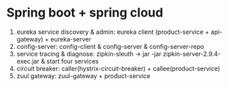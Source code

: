 # Spring boot + spring cloud

1. eureka service discovery & admin: eureka client (product-service + api-gateway) + eureka-server
2. config-server: config-client & config-server & config-server-repo
3. service tracing & diagnose: zipkin-sleuth -> jar -jar zipkin-server-2.9.4-exec.jar & start four services
4. circuit breaker: caller(hystrix-circuit-breaker) + callee(product-service)
5. zuul gateway: zuul-gateway + product-service
